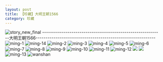 ```yaml
---
layout: post
title: 【珍藏】大明王朝1566
category: 珍藏
---
```

![story_new_final](http://r8s97vm6g.hd-bkt.clouddn.com/img/story_new_final_0317.png)
-------------------------------------------------------------大明王朝1566-------------------------------------------------------------
![ming-1](http://r8s97vm6g.hd-bkt.clouddn.com/img/ming-1.png)
![ming-14](http://r8s97vm6g.hd-bkt.clouddn.com/img/ming-14.png)
![ming-2](http://r8s97vm6g.hd-bkt.clouddn.com/img/ming-2.png)
![ming-3](http://r8s97vm6g.hd-bkt.clouddn.com/img/ming-3.png)
![ming-4](http://r8s97vm6g.hd-bkt.clouddn.com/img/ming-4.png)
![ming-5](http://r8s97vm6g.hd-bkt.clouddn.com/img/ming-5.png)
![ming-6](http://r8s97vm6g.hd-bkt.clouddn.com/img/ming-6.png)
![ming-7](http://r8s97vm6g.hd-bkt.clouddn.com/img/ming-7.png)
![ming-8](http://r8s97vm6g.hd-bkt.clouddn.com/img/ming-8.png)
![ming-9](http://r8s97vm6g.hd-bkt.clouddn.com/img/ming-9.png)
![ming-10](http://r8s97vm6g.hd-bkt.clouddn.com/img/ming-10.png)
![ming-11](http://r8s97vm6g.hd-bkt.clouddn.com/img/ming-11.png)
![ming-12](http://r8s97vm6g.hd-bkt.clouddn.com/img/ming-12.png)
![](http://r8s97vm6g.hd-bkt.clouddn.com/img/ming-220322-1.png)
![](http://r8s97vm6g.hd-bkt.clouddn.com/img/ming-220322-2.png)
![ming-13](http://r8s97vm6g.hd-bkt.clouddn.com/img/ming-13.png)
![wanshan](http://r8s97vm6g.hd-bkt.clouddn.com/img/wanshan.png)




  




